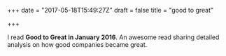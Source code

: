 +++
date = "2017-05-18T15:49:27Z"
draft = false
title = "good to great"

+++

I read **Good to Great in January 2016**. An awesome read sharing detailed analysis on how good companies became great.
